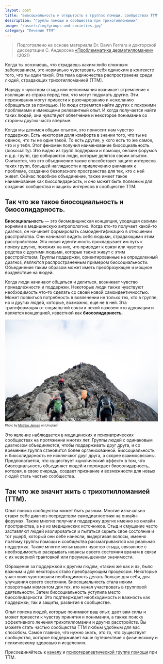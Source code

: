 ```yaml
---
layout: post
title: "Биосоциальность и открытость в группах помощи, сообществах ТТМ"
description: "Группы помощи и сообщества при трихотилломании"
image: "/assets/img/groups-and-societies.jpg"
category: "Лечение ТТМ"
---
```


> Подготовлено на основе материала Dr. Dawn Ferrara и докторской диссертации 
> С. Андерсона [«Проблемматика дерматилломании»](https://uwe-repository.worktribe.com/output/7239383%20) (2021)

Когда ты осознаешь, что страдаешь каким-либо сложным заболеванием, 
это нормально чувствовать себя одиноким в контексте того, что ты один такой. 
Эта тема одиночества распространена среди людей, страдающих трихотилломанией (ТТМ).  

Наряду с чувством стыда или непонимания возникает стремление к изоляции из страха 
перед тем, что могут подумать другие. Эти переживания могут привести к разочарованию и нежеланию обращаться за помощью. 
Но люди стремятся найти других с похожими проблемами и имеющими релевантный опыт. 
И когда получается найти таких людей, они чувствуют облегчение и некоторое понимание со стороны других часто впервые.

Когда мы делимся общим опытом, это приносит нам чувство поддержки. 
Есть некоторая доля комфорта в знании того, что ты не одинок, что ты не один такой. То есть другие, у кого есть то же самое, что и у тебя. 
Этот феномен получил наименование биосоциальность (biosociality). Это видно из групп поддержки и помощи, онлайн форумов и д.р. групп, 
где собираются люди, которые делятся своим опытом. Считается, что это объединение также способствует защите интересов таких групп, 
большей наглядности и привлечению  внимания к проблеме, созданию безопасного пространства для тех, кто с ней живет. 
Сейчас подобное объединение, также имеет такое наименование как биосолидарность, и оно может быть полезным для создания сообщества 
и защиты интересов в сообществе ТТМ.

## Так что же такое биосоциальность и биосолидарность. 
**Биосоциальность** — это биомедицинская концепция, уходящая своими корнями в медицинскую антропологию. 
Когда кто-то получает какой-то диагноз, он начинает формировать самоидентификацию в отношении расстройства. 
Они начинают видеть себя людьми, страдающими этим расстройством. Эта новая идентичность прокладывает им путь к поиску других, 
похожих на них, что приводит к связи или чувству родства с другими людьми, которые также живут с этим расстройством. 
Группы поддержки, ориентированные на определенный диагноз, являются распространенным примером биосоциальности. Объединение таким образом может 
иметь преобразующее и мощное воздействие на людей. 

Когда люди начинают общаться и делиться, возникает чувство принадлежности и поддержки. 
Некоторые люди также чувствуют необходимость что-то сделать со своей новой самоидентичностью. 
Может появиться потребность в вовлечении не только тех, кто в группе, но и других людей, которые, возможно, еще не в ней. 
Эта трансформация от социальной связи к некой назовем это адвокации и является концепцией, известной как **биосолидарность**.  

<img
    src="/assets/img/groups-and-societies.jpg"
    alt="Биосоциальность и открытость в группах помощи, сообществах ТТМ"
    class="mb-0">
<sup><sub>
Photo by <a href="https://unsplash.com/@mathiasjensen">Mathias Jensen</a> on Unsplash
</sub></sup>


Это явление наблюдается в медицинских и психиатрических сообществах на протяжении многих лет. 
Группы людей с одинаковым диагнозом объединяются, чтобы поддерживать друг друга, и со временем группа становится более организованной. 
Биосоциальность и биосолидарность не исключают друг друга, а скорее взаимосвязаны. 
Предполагается, что существует «циклический эффект» в том, что биосоциальность объединяет людей и порождает биосолидарность, 
которая, в свою очередь, создает признание и возможности для новых людей стать частью сообщества.

## Так что же значит жить с трихотилломанией (ТТМ).
Опыт поиска сообщества может быть разным. Многие изначально ставят себе диагноз 
посредством самодиагностики на онлайн-форумах. Также многие получили поддержку других именно из онлайн 
пространства, а не из медицинских источников. Стыд и смущение часто заставляют людей изолироваться и пытаться
скрыть свое состояние и тот ущерб, который они себе нанесли, выдергивая волосы, именно поэтому 
группы помощи и сообщества рассматриваются как реальная поддержка. Также многие испытывают чувство стыда, 
связанное с необходимостью раскрывать нюансы своего состояния врачам в связи с их неверной трактовкой или преуменьшением значимости.  

Обращение за поддержкой к другим людям, «таким же как и я», 
было важным и для некоторых стало преобразующим процессом. Некоторые участники чувствовали необходимость 
делать больше для себя, для улучшения своего состояния. Биосоциальность стала неким поворотным моментом для тех, 
кто начал участвовать в групповой деятельности. Затем биосоциальность уступила место биосолидарности. 
Это подтверждает необходимость и важность как поддержки, так и защиты, развития в сообществе.

Опыт поиска людей, которые понимают ваш опыт, дает вам силы и может привести 
к чувству принятия и понимания, а также поиску эффективного лечения трихотилломании и других расстройств. 
Вы можете стать частью сообщества ТТМ любым удобным для вас способом. Самое главное, что нужно знать, 
это то, что существует сообщество, которое поддерживает ваше путешествие к физическому и психическому здоровью и исцелению.

Присоединяйтесь к [каналу](https://t.me/ttm_help_ru) и [психотерапевтической группе помощи](https://t.me/+Iofg2iERjAlmMTQy) при ТТМ.